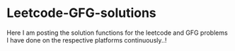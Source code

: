 # Leetcode-GFG-solutions


Here I am posting the solution functions for the leetcode and GFG problems I have done on the respective platforms continuously..!
